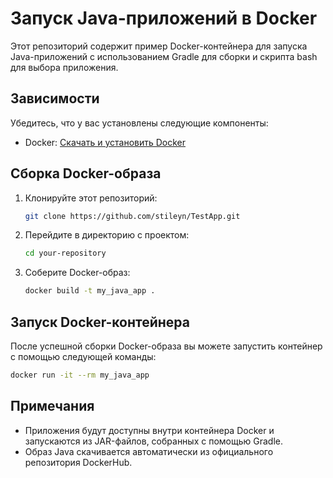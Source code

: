 # Запуск Java-приложений в Docker

Этот репозиторий содержит пример Docker-контейнера для запуска Java-приложений с использованием Gradle для сборки и скрипта bash для выбора приложения.

## Зависимости

Убедитесь, что у вас установлены следующие компоненты:

- Docker: [Скачать и установить Docker](https://www.docker.com/get-started)

## Сборка Docker-образа

1. Клонируйте этот репозиторий:

    ```bash
    git clone https://github.com/stileyn/TestApp.git
    ```

2. Перейдите в директорию с проектом:

    ```bash
    cd your-repository
    ```

3. Соберите Docker-образ:

    ```bash
    docker build -t my_java_app .
    ```

## Запуск Docker-контейнера

После успешной сборки Docker-образа вы можете запустить контейнер с помощью следующей команды:

```bash
docker run -it --rm my_java_app
```

## Примечания
- Приложения будут доступны внутри контейнера Docker и запускаются из JAR-файлов, собранных с помощью Gradle.
- Образ Java скачивается автоматически из официального репозитория DockerHub.
